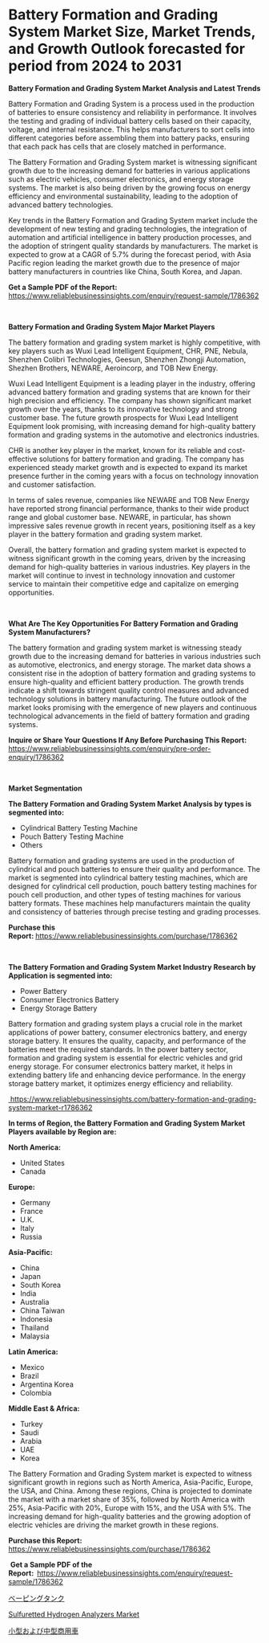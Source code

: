 <p><h1>Battery Formation and Grading System Market Size, Market Trends, and Growth Outlook forecasted for period from 2024 to 2031</h1></p><p><strong>Battery Formation and Grading System Market Analysis and Latest Trends</strong></p>
<p><p>Battery Formation and Grading System is a process used in the production of batteries to ensure consistency and reliability in performance. It involves the testing and grading of individual battery cells based on their capacity, voltage, and internal resistance. This helps manufacturers to sort cells into different categories before assembling them into battery packs, ensuring that each pack has cells that are closely matched in performance.</p><p>The Battery Formation and Grading System market is witnessing significant growth due to the increasing demand for batteries in various applications such as electric vehicles, consumer electronics, and energy storage systems. The market is also being driven by the growing focus on energy efficiency and environmental sustainability, leading to the adoption of advanced battery technologies.</p><p>Key trends in the Battery Formation and Grading System market include the development of new testing and grading technologies, the integration of automation and artificial intelligence in battery production processes, and the adoption of stringent quality standards by manufacturers. The market is expected to grow at a CAGR of 5.7% during the forecast period, with Asia Pacific region leading the market growth due to the presence of major battery manufacturers in countries like China, South Korea, and Japan.</p></p>
<p><strong>Get a Sample PDF of the Report:&nbsp;</strong> <a href="https://www.reliablebusinessinsights.com/enquiry/request-sample/1786362">https://www.reliablebusinessinsights.com/enquiry/request-sample/1786362</a></p>
<p>&nbsp;</p>
<p><strong>Battery Formation and Grading System Major Market Players</strong></p>
<p><p>The battery formation and grading system market is highly competitive, with key players such as Wuxi Lead Intelligent Equipment, CHR, PNE, Nebula, Shenzhen Colibri Technologies, Geesun, Shenzhen Zhongji Automation, Shezhen Brothers, NEWARE, Aeroincorp, and TOB New Energy. </p><p>Wuxi Lead Intelligent Equipment is a leading player in the industry, offering advanced battery formation and grading systems that are known for their high precision and efficiency. The company has shown significant market growth over the years, thanks to its innovative technology and strong customer base. The future growth prospects for Wuxi Lead Intelligent Equipment look promising, with increasing demand for high-quality battery formation and grading systems in the automotive and electronics industries.</p><p>CHR is another key player in the market, known for its reliable and cost-effective solutions for battery formation and grading. The company has experienced steady market growth and is expected to expand its market presence further in the coming years with a focus on technology innovation and customer satisfaction.</p><p>In terms of sales revenue, companies like NEWARE and TOB New Energy have reported strong financial performance, thanks to their wide product range and global customer base. NEWARE, in particular, has shown impressive sales revenue growth in recent years, positioning itself as a key player in the battery formation and grading system market.</p><p>Overall, the battery formation and grading system market is expected to witness significant growth in the coming years, driven by the increasing demand for high-quality batteries in various industries. Key players in the market will continue to invest in technology innovation and customer service to maintain their competitive edge and capitalize on emerging opportunities.</p></p>
<p>&nbsp;</p>
<p><strong>What Are The Key Opportunities For Battery Formation and Grading System Manufacturers?</strong></p>
<p><p>The battery formation and grading system market is witnessing steady growth due to the increasing demand for batteries in various industries such as automotive, electronics, and energy storage. The market data shows a consistent rise in the adoption of battery formation and grading systems to ensure high-quality and efficient battery production. The growth trends indicate a shift towards stringent quality control measures and advanced technology solutions in battery manufacturing. The future outlook of the market looks promising with the emergence of new players and continuous technological advancements in the field of battery formation and grading systems.</p></p>
<p><strong>Inquire or Share Your Questions If Any Before Purchasing This Report:</strong> <a href="https://www.reliablebusinessinsights.com/enquiry/pre-order-enquiry/1786362">https://www.reliablebusinessinsights.com/enquiry/pre-order-enquiry/1786362</a></p>
<p>&nbsp;</p>
<p><strong>Market Segmentation</strong></p>
<p><strong>The Battery Formation and Grading System Market Analysis by types is segmented into:</strong></p>
<p><ul><li>Cylindrical Battery Testing Machine</li><li>Pouch Battery Testing Machine</li><li>Others</li></ul></p>
<p><p>Battery formation and grading systems are used in the production of cylindrical and pouch batteries to ensure their quality and performance. The market is segmented into cylindrical battery testing machines, which are designed for cylindrical cell production, pouch battery testing machines for pouch cell production, and other types of testing machines for various battery formats. These machines help manufacturers maintain the quality and consistency of batteries through precise testing and grading processes.</p></p>
<p><strong>Purchase this Report:&nbsp;</strong><a href="https://www.reliablebusinessinsights.com/purchase/1786362">https://www.reliablebusinessinsights.com/purchase/1786362</a></p>
<p>&nbsp;</p>
<p><strong>The Battery Formation and Grading System Market Industry Research by Application is segmented into:</strong></p>
<p><ul><li>Power Battery</li><li>Consumer Electronics Battery</li><li>Energy Storage Battery</li></ul></p>
<p><p>Battery formation and grading system plays a crucial role in the market applications of power battery, consumer electronics battery, and energy storage battery. It ensures the quality, capacity, and performance of the batteries meet the required standards. In the power battery sector, formation and grading system is essential for electric vehicles and grid energy storage. For consumer electronics battery market, it helps in extending battery life and enhancing device performance. In the energy storage battery market, it optimizes energy efficiency and reliability.</p></p>
<p><a href="https://www.reliablebusinessinsights.com/battery-formation-and-grading-system-market-r1786362">&nbsp;https://www.reliablebusinessinsights.com/battery-formation-and-grading-system-market-r1786362</a></p>
<p><strong>In terms of Region, the Battery Formation and Grading System Market Players available by Region are:</strong></p>
<p>
    <p> <strong> North America: </strong>
        <ul>
            <li>United States</li>
            <li>Canada</li>
        </ul>
        </p> 
    <p> <strong> Europe: </strong>
        <ul>
            <li>Germany</li>
            <li>France</li>
            <li>U.K.</li>
            <li>Italy</li>
            <li>Russia</li>
        </ul>
        </p> 
    <p> <strong> Asia-Pacific: </strong>
        <ul>
            <li>China</li>
            <li>Japan</li>
            <li>South Korea</li>
            <li>India</li>
            <li>Australia</li>
            <li>China Taiwan</li>
            <li>Indonesia</li>
            <li>Thailand</li>
            <li>Malaysia</li>
        </ul>
        </p> 
    <p> <strong> Latin America: </strong>
        <ul>
            <li>Mexico</li>
            <li>Brazil</li>
            <li>Argentina Korea</li>
            <li>Colombia</li>
        </ul>
        </p> 
    <p> <strong> Middle East & Africa: </strong>
        <ul>
            <li>Turkey</li>
            <li>Saudi</li>
            <li>Arabia</li>
            <li>UAE</li>
            <li>Korea</li>
        </ul>
    </p>
    </p>
<p><p>The Battery Formation and Grading System market is expected to witness significant growth in regions such as North America, Asia-Pacific, Europe, the USA, and China. Among these regions, China is projected to dominate the market with a market share of 35%, followed by North America with 25%, Asia-Pacific with 20%, Europe with 15%, and the USA with 5%. The increasing demand for high-quality batteries and the growing adoption of electric vehicles are driving the market growth in these regions.</p></p>
<p><strong>Purchase this Report: </strong><a href="https://www.reliablebusinessinsights.com/purchase/1786362">https://www.reliablebusinessinsights.com/purchase/1786362</a></p>
<p>&nbsp;<strong>Get a Sample PDF of the Report:&nbsp;&nbsp;</strong><a href="https://www.reliablebusinessinsights.com/enquiry/request-sample/1786362">https://www.reliablebusinessinsights.com/enquiry/request-sample/1786362</a></p>
<p><strong></strong></p>
<p><p><a href="https://github.com/kegley4963/Market-Research-Report-List-1/blob/main/4998966105420.md">ベーピングタンク</a></p><p><a href="https://view.publitas.com/reportprime-1/global-sulfuretted-hydrogen-analyzers-industry-types-applications-market-players-regional-growth-analysis-and-future-scenarios-2024-2031/">Sulfuretted Hydrogen Analyzers Market</a></p><p><a href="https://github.com/EthanMorar2011/Market-Research-Report-List-2/blob/main/2171939105419.md">小型および中型商用車</a></p></p>